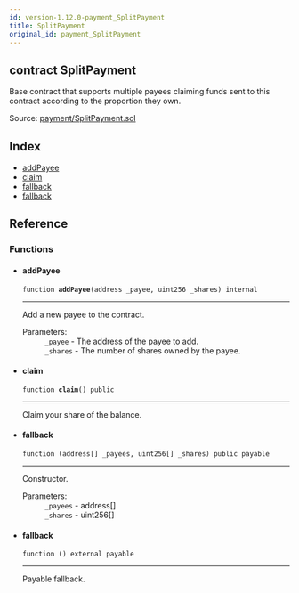 ```yaml
---
id: version-1.12.0-payment_SplitPayment
title: SplitPayment
original_id: payment_SplitPayment
---
```


<div class="contract-doc"><div class="contract"><h2 class="contract-header"><span class="contract-kind">contract</span> SplitPayment</h2><p class="description">Base contract that supports multiple payees claiming funds sent to this contract according to the proportion they own.</p><div class="source">Source: <a href="https://github.com/OpenZeppelin/zeppelin-solidity/blob/v1.12.0/contracts/payment/SplitPayment.sol" target="_blank">payment/SplitPayment.sol</a></div></div><div class="index"><h2>Index</h2><ul><li><a href="payment_SplitPayment.html#addPayee">addPayee</a></li><li><a href="payment_SplitPayment.html#claim">claim</a></li><li><a href="payment_SplitPayment.html#">fallback</a></li><li><a href="payment_SplitPayment.html#">fallback</a></li></ul></div><div class="reference"><h2>Reference</h2><div class="functions"><h3>Functions</h3><ul><li><div class="item function"><span id="addPayee" class="anchor-marker"></span><h4 class="name">addPayee</h4><div class="body"><code class="signature">function <strong>addPayee</strong><span>(address _payee, uint256 _shares) </span><span>internal </span></code><hr/><div class="description"><p>Add a new payee to the contract.</p></div><dl><dt><span class="label-parameters">Parameters:</span></dt><dd><div><code>_payee</code> - The address of the payee to add.</div><div><code>_shares</code> - The number of shares owned by the payee.</div></dd></dl></div></div></li><li><div class="item function"><span id="claim" class="anchor-marker"></span><h4 class="name">claim</h4><div class="body"><code class="signature">function <strong>claim</strong><span>() </span><span>public </span></code><hr/><div class="description"><p>Claim your share of the balance.</p></div></div></div></li><li><div class="item function"><span id="fallback" class="anchor-marker"></span><h4 class="name">fallback</h4><div class="body"><code class="signature">function <strong></strong><span>(address[] _payees, uint256[] _shares) </span><span>public </span><span>payable </span></code><hr/><div class="description"><p>Constructor.</p></div><dl><dt><span class="label-parameters">Parameters:</span></dt><dd><div><code>_payees</code> - address[]</div><div><code>_shares</code> - uint256[]</div></dd></dl></div></div></li><li><div class="item function"><span id="fallback" class="anchor-marker"></span><h4 class="name">fallback</h4><div class="body"><code class="signature">function <strong></strong><span>() </span><span>external </span><span>payable </span></code><hr/><div class="description"><p>Payable fallback.</p></div></div></div></li></ul></div></div></div>
